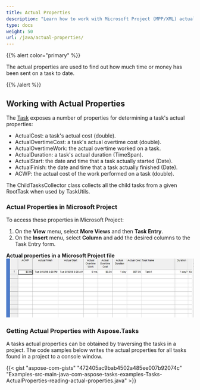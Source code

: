 ```yaml
---
title: Actual Properties
description: "Learn how to work with Microsoft Project (MPP/XML) actual properties using Aspose.Tasks for Java."
type: docs
weight: 50
url: /java/actual-properties/
---
```


{{% alert color="primary" %}}

The actual properties are used to find out how much time or money has been sent on a task to date.

{{% /alert %}}

## **Working with Actual Properties**
The [Task](https://apireference.aspose.com/tasks/java/com.aspose.tasks/task) exposes a number of properties for determining a task's actual properties:

- ActualCost: a task's actual cost (double).
- ActualOvertimeCost: a task's actual overtime cost (double).
- ActualOvertimeWork: the actual overtime worked on a task.
- ActualDuration: a task's actual duration (TimeSpan).
- ActualStart: the date and time that a task actually started (Date).
- ActualFinish: the date and time that a task actually finished (Date).
- ACWP: the actual cost of the work performed on a task (double).

The ChildTasksCollector class collects all the child tasks from a given RootTask when used by TaskUtils.
### **Actual Properties in Microsoft Project**
To access these properties in Microsoft Project:

1. On the **View** menu, select **More Views** and then **Task Entry**.
2. On the **Insert** menu, select **Column** and add the desired columns to the Task Entry form. 

**Actual properties in a Microsoft Project file** 
![checking values of actual fields in Microsoft Project 2016](actual-properties_1.png)

### **Getting Actual Properties with Aspose.Tasks**
A tasks actual properties can be obtained by traversing the tasks in a project. The code samples below writes the actual properties for all tasks found in a project to a console window.

{{< gist "aspose-com-gists" "472405ac9bab4502a485ee007b92074c" "Examples-src-main-java-com-aspose-tasks-examples-Tasks-ActualProperties-reading-actual-properties.java" >}}
